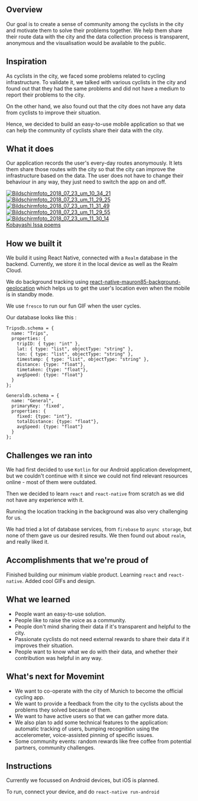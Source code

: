 ## Overview
Our goal is to create a sense of community among the cyclists in the city and motivate them to solve their problems together. We help them share their route data with the city and the data collection process is transparent, anonymous and the visualisation would be available to the public.

## Inspiration
As cyclists in the city, we faced some problems related to cycling infrastructure. To validate it, we talked with various cyclists in the city and found out that they had the same problems and did not have a medium to report their problems to the city. 

On the other hand, we also found out that the city does not have any data from cyclists to improve their situation.

Hence, we decided to build an easy-to-use mobile application so that we can help the community of cyclists share their data with the city.

## What it does

Our application records the user's every-day routes anonymously. It lets them share those routes with the city so that the city can improve the infrastructure based on the data.
The user does not have to change their behaviour in any way, they just need to switch the app on and off.

<a href="https://imgbb.com/"><img src="https://image.ibb.co/k7YZJd/Bildschirmfoto_2018_07_23_um_10_34_21.png" alt="Bildschirmfoto_2018_07_23_um_10_34_21" border="0"></a>
<a href="https://imgbb.com/"><img src="https://image.ibb.co/jhq3By/Bildschirmfoto_2018_07_23_um_11_29_25.png" alt="Bildschirmfoto_2018_07_23_um_11_29_25" border="0"></a>
<a href="https://imgbb.com/"><img src="https://image.ibb.co/fsyOBy/Bildschirmfoto_2018_07_23_um_11_31_49.png" alt="Bildschirmfoto_2018_07_23_um_11_31_49" border="0"></a>
<a href="https://imgbb.com/"><img src="https://image.ibb.co/hoU8dd/Bildschirmfoto_2018_07_23_um_11_29_55.png" alt="Bildschirmfoto_2018_07_23_um_11_29_55" border="0"></a>
<a href="https://imgbb.com/"><img src="https://image.ibb.co/kniZJd/Bildschirmfoto_2018_07_23_um_11_30_14.png" alt="Bildschirmfoto_2018_07_23_um_11_30_14" border="0"></a><br /><a target='_blank' href='https://poetandpoem.com/Kobayashi-Issa/poems'>Kobayashi Issa poems</a><br />

## How we built it

We build it using React Native, connected with a `Realm` database in the backend. Currently,  we store it in the local device as well as the Realm Cloud. 

We do background tracking using [react-native-mauron85-background-geolocation](https://github.com/mauron85/react-native-background-geolocation) which helps us to get the user's location even when the mobile is in standby mode.


We use `fresco` to run our fun GIF when the user cycles. 


Our database looks like this :
```
Tripsdb.schema = {
  name: "Trips",
  properties: {
    tripID: { type: "int" },
    lat: { type: "list", objectType: "string" },
    lon: { type: "list", objectType: "string" },
    timestamp: { type: "list", objectType: "string" },
    distance: {type: "float"},
    timetaken: {type: "float"},
    avgSpeed: {type: "float"}
  }
};

Generaldb.schema = {
  name: "General",
  primaryKey: 'fixed',
  properties: {
    fixed: {type: "int"},
    totalDistance: {type: "float"},
    avgSpeed: {type: "float"}
  }
};
```
## Challenges we ran into

We had first decided to use `Kotlin` for our Android application development, but we couldn't continue with it since we could not find relevant resources online - most of them were outdated.

Then we decided to learn `react` and `react-native` from scratch as we did not have any experience with it. 

Running the location tracking in the background was also very challenging for us.

We had tried a lot of database services, from `firebase` to `async storage`, but none of them gave us our desired results. We then found out about `realm`, and really liked it.

## Accomplishments that we're proud of

Finished building our minimum viable product.
Learning `react` and `react-native`.
Added cool GIFs and design.

## What we learned

* People want an easy-to-use solution.
* People like to raise the voice as a community.
* People don't mind sharing their data if it's transparent and helpful to the city.
* Passionate cyclists do not need external rewards to share their data if it improves their situation.
* People want to know what we do with their data, and whether their contribution was helpful in any way.

## What's next for Movemint

 - We want to co-operate with the city of Munich to become the official cycling app.
 - We want to provide a feedback from the city to the cyclists about the problems they solved because of them.
 - We want to have active users so that we can gather more data.
 - We also plan to add some technical features to the application: automatic tracking of users, bumping recognition using the accelerometer, voice-assisted pinning of specific issues.
 - Some community events: random rewards like free coffee from potential partners, community challenges.


## Instructions

Currently we focussed on Android devices, but iOS is planned.

To run, connect your device, and do `react-native run-android`
